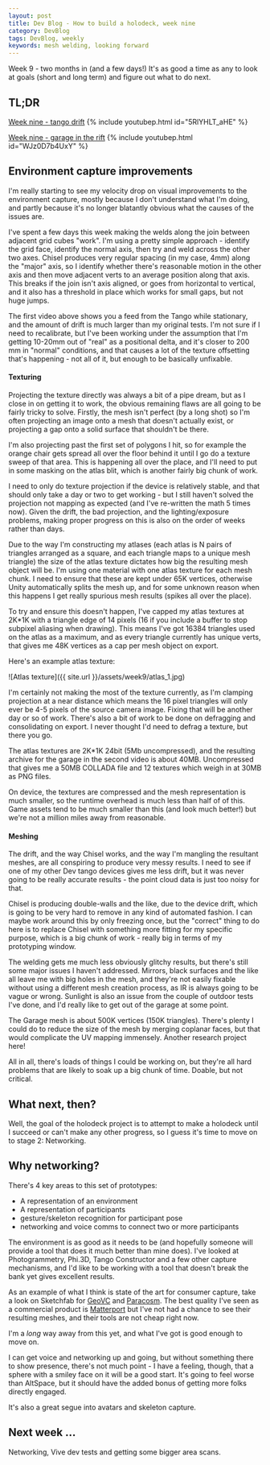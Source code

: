 ```yaml
---
layout: post
title: Dev Blog - How to build a holodeck, week nine
category: DevBlog
tags: DevBlog, weekly
keywords: mesh welding, looking forward
---
```


Week 9 - two months in (and a few days!) It's as good a time as any to look at
goals (short and long term) and figure out what to do next.

## TL;DR

[Week nine - tango drift](https://youtu.be/5RlYHLT_aHE)
{% include youtubep.html id="5RlYHLT_aHE" %}

[Week nine - garage in the rift](https://youtu.be/WJz0D7b4UxY)
{% include youtubep.html id="WJz0D7b4UxY" %}

## Environment capture improvements

I'm really starting to see my velocity drop on visual improvements to the
environment capture, mostly because I don't understand what I'm doing, and
partly because it's no longer blatantly obvious what the causes of the issues are.

I've spent a few days this week making the welds along the join between adjacent
grid cubes "work". I'm using a pretty simple approach - identify the grid face,
identify the normal axis, then try and weld across the other two axes. Chisel
produces very regular spacing (in my case, 4mm) along the "major" axis, so I identify
whether there's reasonable motion in the other axis and then move adjacent verts
to an average position along that axis. This breaks if the join isn't axis aligned,
or goes from horizontal to vertical, and it also has a threshold in place which works
for small gaps, but not huge jumps.

The first video above shows you a feed from the Tango while stationary, and the amount
of drift is much larger than my original tests. I'm not sure if I need to recalibrate,
but I've been working under the assumption that I'm getting 10-20mm out of "real" as a positional
delta, and it's closer to 200 mm in "normal" conditions, and that causes a lot of the texture
offsetting that's happening - not all of it, but enough to be basically unfixable.

#### Texturing

Projecting the texture directly was always a bit of a pipe dream, but as I close in on
getting it to work, the obvious remaining flaws are all going to be fairly tricky to solve.
Firstly, the mesh isn't perfect (by a long shot) so I'm often projecting an image onto
a mesh that doesn't actually exist, or projecting a gap onto a solid surface that shouldn't
be there.

I'm also projecting past the first set of polygons I hit, so for example the orange chair gets spread
all over the floor behind it until I go do a texture sweep of that area. This is happening
all over the place, and I'll need to put in some masking on the atlas blit, which is another
fairly big chunk of work.

I need to only do texture projection if the device is relatively stable, and that should only
take a day or two to get working - but I still haven't solved the projection not mapping
as expected (and I've re-written the math 5 times now). Given the drift, the bad projection,
and the lighting/exposure problems, making proper progress on this is also on the order of
weeks rather than days.

Due to the way I'm constructing my atlases (each atlas is N pairs of triangles arranged
as a square, and each triangle maps to a unique mesh triangle) the size of the atlas texture
dictates how big the resulting mesh object will be. I'm using one material with one atlas
texture for each mesh chunk. I need to ensure that these are kept under 65K vertices, otherwise
Unity automatically splits the mesh up, and for some unknown reason when this happens I get
really spurious mesh results (spikes all over the place).

To try and ensure this doesn't happen, I've capped my atlas textures at 2K*1K with a triangle
edge of 14 pixels (16 if you include a buffer to stop subpixel aliasing when drawing). This means
I've got 16384 triangles used on the atlas as a maximum, and as every triangle currently has
unique verts, that gives me 48K vertices as a cap per mesh object on export. 

Here's an example atlas texture:

![Atlas texture]({{ site.url }}/assets/week9/atlas_1.jpg)

I'm certainly not making the most of the texture currently, as I'm clamping projection
at a near distance which means the 16 pixel triangles will only ever be 4-5 pixels of the
source camera image. Fixing that will be another day or so of work. There's also a bit
of work to be done on defragging and consolidating on export. I never thought I'd need
to defrag a texture, but there you go.

The atlas textures are 2K*1K 24bit (5Mb uncompressed), and the resulting archive for the garage in the
second video is about 40MB. Uncompressed that gives me a 50MB COLLADA file and 12 textures
which weigh in at 30MB as PNG files.

On device, the textures are compressed and the mesh representation is much smaller, so
the runtime overhead is much less than half of of this. Game assets tend to be much smaller
than this (and look much better!) but we're not a million miles away from reasonable.


#### Meshing

The drift, and the way Chisel works, and the way I'm mangling the resultant meshes, are
all conspiring to produce very messy results. I need to see if one of my other Dev tango
devices gives me less drift, but it was never going to be really accurate results - the
point cloud data is just too noisy for that.

Chisel is producing double-walls and the like, due to the device drift,
which is going to be very hard to remove in any kind of automated fashion. I can maybe
work around this by only freezing once, but the "correct" thing to do here is to replace Chisel
with something more fitting for my specific purpose, which is a big chunk of work - really big
in terms of my prototyping window.

The welding gets me much less obviously glitchy results, but there's still some major issues
I haven't addressed. Mirrors, black surfaces and the like all
leave me with big holes in the mesh, and they're not easily fixable without using a different
mesh creation process, as IR is always going to be vague or wrong. Sunlight is also
an issue from the couple of outdoor tests I've done, and I'd really like to get out of
the garage at some point.

The Garage mesh is about 500K vertices (150K triangles). There's plenty I could do to
reduce the size of the mesh by merging coplanar faces, but that would complicate the
UV mapping immensely. Another research project here!

All in all, there's loads of things I could be working on, but they're all hard problems
that are likely to soak up a big chunk of time. Doable, but not critical.


## What next, then?

Well, the goal of the holodeck project is to attempt to make a holodeck until I succeed
or can't make any other progress, so I guess it's time to move on to stage 2: Networking.

## Why networking?

There's 4 key areas to this set of prototypes:

* A representation of an environment
* A representation of participants
* gesture/skeleton recognition for participant pose
* networking and voice comms to connect two or more participants

The environment is as good as it needs to be (and hopefully someone will provide a tool
that does it much better than mine does). I've looked at Photogrammetry, Phi.3D, Tango
Constructor and a few other capture mechanisms, and I'd like to be working with a tool that
doesn't break the bank yet gives excellent results.

As an example of what I think is state of the art for consumer capture, take a look on
Sketchfab for [GeoVC](https://sketchfab.com/geocv) and
[Paracosm](https://sketchfab.com/models?q=paracosm&sort_by=-likeCount). The best quality
I've seen as a commercial product is [Matterport](https://matterport.com/) but I've not
had a chance to see their resulting meshes, and their tools are not cheap right now.

I'm a *long* way away from this yet, and what I've got is good enough to move on.

I can get voice and networking up and going, but without something there to show presence,
there's not much point - I have a feeling, though, that a sphere with a smiley face on it
will be a good start. It's going to feel worse than AltSpace, but it should have the
added bonus of getting more folks directly engaged.

It's also a great segue into avatars and skeleton capture.

## Next week ...

Networking, Vive dev tests and getting some bigger area scans.






